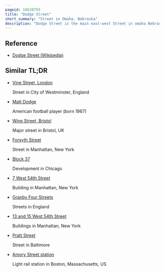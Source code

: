 ```yaml
---
pageid: 16620793
title: "Dodge Street"
short_summary: "Street in Omaha, Nebraska"
description: "Dodge Street is the main east-west Street in omaha Nebraska. Numbered as U. S. Route6 the Street starts in Downtown Omaha and Connects to west Dodge Road just west of 78th Street. It continues west through the Remainder of Douglas County from here."
---
```


## Reference

- [Dodge Street (Wikipedia)](https://en.wikipedia.org/?curid=16620793)

## Similar TL;DR

- [Vine Street, London](/tldr/en/vine-street-london)

  Street in City of Westminster, England

- [Matt Dodge](/tldr/en/matt-dodge)

  American football player (born 1987)

- [Wine Street, Bristol](/tldr/en/wine-street-bristol)

  Major street in Bristol, UK

- [Forsyth Street](/tldr/en/forsyth-street)

  Street in Manhattan, New York

- [Block 37](/tldr/en/block-37)

  Development in Chicago

- [7 West 54th Street](/tldr/en/7-west-54th-street)

  Building in Manhattan, New York

- [Granby Four Streets](/tldr/en/granby-four-streets)

  Streets in England

- [13 and 15 West 54th Street](/tldr/en/13-and-15-west-54th-street)

  Buildings in Manhattan, New York

- [Pratt Street](/tldr/en/pratt-street)

  Street in Baltimore

- [Amory Street station](/tldr/en/amory-street-station)

  Light rail station in Boston, Massachusetts, US
